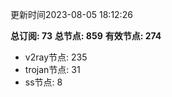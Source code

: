 更新时间2023-08-05 18:12:26

**总订阅: 73**
**总节点: 859**
**有效节点: 274**
- v2ray节点: 235
- trojan节点: 31
- ss节点: 8
